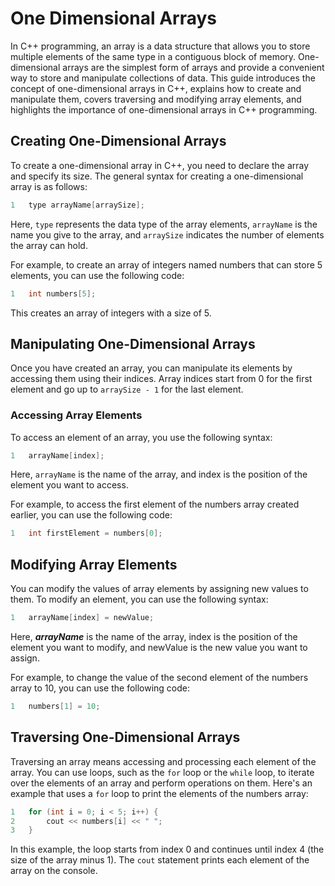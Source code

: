 # One Dimensional Arrays
In C++ programming, an array is a data structure that allows you to store multiple elements of the same type in a contiguous block of memory. One-dimensional arrays are the simplest form of arrays and provide a convenient way to store and manipulate collections of data. This guide introduces the concept of one-dimensional arrays in C++, explains how to create and manipulate them, covers traversing and modifying array elements, and highlights the importance of one-dimensional arrays in C++ programming.

## Creating One-Dimensional Arrays
To create a one-dimensional array in C++, you need to declare the array and specify its size. The general syntax for creating a one-dimensional array is as follows:
```cpp
1	type arrayName[arraySize];
```
Here, `type` represents the data type of the array elements, `arrayName` is the name you give to the array, and `arraySize` indicates the number of elements the array can hold.

For example, to create an array of integers named numbers that can store 5 elements, you can use the following code:
```cpp
1	int numbers[5];
```
This creates an array of integers with a size of 5.

## Manipulating One-Dimensional Arrays
Once you have created an array, you can manipulate its elements by accessing them using their indices. Array indices start from 0 for the first element and go up to `arraySize - 1` for the last element.

### Accessing Array Elements
To access an element of an array, you use the following syntax:
```cpp
1	arrayName[index];
```
Here, `arrayName` is the name of the array, and index is the position of the element you want to access.

For example, to access the first element of the numbers array created earlier, you can use the following code:
```cpp
1	int firstElement = numbers[0];
```
## Modifying Array Elements
You can modify the values of array elements by assigning new values to them. To modify an element, you can use the following syntax:
```cpp
1	arrayName[index] = newValue;
```
Here, ***arrayName*** is the name of the array, index is the position of the element you want to modify, and newValue is the new value you want to assign.

For example, to change the value of the second element of the numbers array to 10, you can use the following code:
```cpp
1	numbers[1] = 10;
```

## Traversing One-Dimensional Arrays
Traversing an array means accessing and processing each element of the array. You can use loops, such as the `for` loop or the `while` loop, to iterate over the elements of an array and perform operations on them.
Here's an example that uses a `for` loop to print the elements of the numbers array:
```cpp
1	for (int i = 0; i < 5; i++) {
2	    cout << numbers[i] << " ";
3	}
```
In this example, the loop starts from index 0 and continues until index 4 (the size of the array minus 1). The `cout` statement prints each element of the array on the console.

